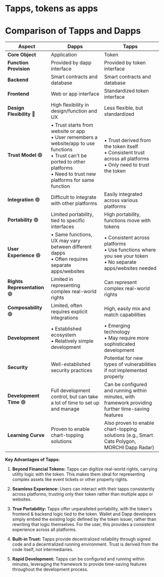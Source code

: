 # Tapps, tokens as apps
# Comparison of Tapps and Dapps

| Aspect | Dapps  | Tapps  |
|--------|-----------------------------------|----------------------------|
| **Core Object** | Application | Token |
| **Function Provision** | Provided by dapp interface | Provided by token interface |
| **Backend** | Smart contracts and database | Smart contracts and database |
| **Frontend** | Web or app interface | Standardized token interface |
| **Design Flexibility** 🔴 | High flexibility in design/function and UX | Less flexible, but standardized |
| **Trust Model** 🟢 | • Trust starts from website or app<br>• User remembers a website/app to use functions<br>• Trust can't be ported to other platforms<br>• Need to trust new platforms for same function | • Trust derived from the token itself<br>• Consistent trust across all platforms<br>• Only need to trust the token |
| **Integration** 🟢 | Difficult to integrate with other platforms | Easily integrated across various platforms |
| **Portability** 🟢 | Limited portability, tied to specific interfaces | High portability, functions move with tokens |
| **User Experience** 🟢 | • Same functions, UX may vary between different dapps<br>• Often requires separate apps/websites | • Consistent across platforms<br>• Use functions where you see your token<br>• No separate apps/websites needed |
| **Rights Representation** 🟢 | Limited in representing complex real-world rights | Can represent complex real-world rights |
| **Composability** 🟢 | Limited, often requires explicit integrations | High, easily mix and match capabilities |
| **Development** | • Established ecosystem<br>• Relatively simple development | • Emerging technology<br>• May require more sophisticated development |
| **Security** | Well-established security practices | Potential for new types of vulnerabilities if not implemented properly |
| **Development Time** 🟢 | Full development control, but can take a lot of time to set up and manage | Can be configured and running within minutes, with framework providing further time-saving features |
| **Learning Curve**  | Proven to enable chart-topping solutions | Also proven to enable chart-topping solutions (e.g., Smart Cats Polygon, MORCHI Dapp Radar) |

**Key Advantages of Tapps:**

1. **Beyond Financial Tokens:** Tapps can digitize real-world rights, carrying utility logic with the token. This makes them ideal for representing complex assets like event tickets or other property rights.
   
2. **Seamless Experience:** Users can interact with their tapps consistently across platforms, trusting only their token rather than multiple apps or websites.
   
3. **True Portability:** Tapps offer unparalleled portability, with the token's frontend & backend logic tied to the token. Wallet and Dapp developers simply embed the existing logic defined by the token issuer, rather than rewriting that logic themselves. For the user, this provides a consistent experience across all platforms.
   
4. **Built-in Trust:** Tapps provide decentralized reliability through signed code and a decentralized running environment. Trust is derived from the code itself, not intermediaries.
   
5. **Rapid Development:** Tapps can be configured and running within minutes, leveraging the framework to provide time-saving features throughout the development process.
